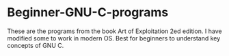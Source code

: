 # Beginner-GNU-C-programs
These are the programs from the book Art of Exploitation 2ed edition. I have modified some to work in modern OS. Best for beginners to understand key concepts of GNU C.
